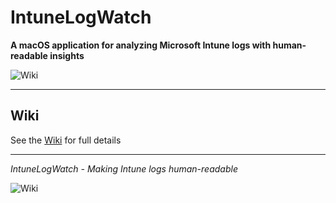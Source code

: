 # IntuneLogWatch

**A macOS application for analyzing Microsoft Intune logs with human-readable insights**

![Wiki](https://github.com/gilburns/IntuneLogWatch/wiki/images/app-icon.png)

---

## Wiki

See the [Wiki](https://github.com/gilburns/IntuneLogWatch/wiki) for full details


---

*IntuneLogWatch - Making Intune logs human-readable*

![Wiki](https://github.com/gilburns/IntuneLogWatch/wiki/images/footer-logo.png)